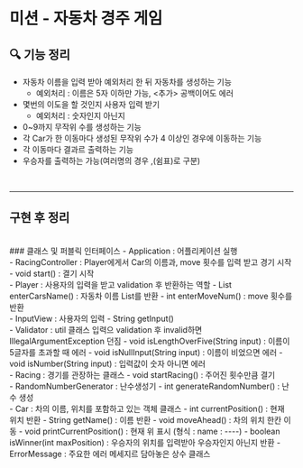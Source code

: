 # 미션 - 자동차 경주 게임

## 🔍 기능 정리

- 자동차 이름을 입력 받아 예외처리 한 뒤 자동차를 생성하는 기능
  - 예외처리 : 이름은 5자 이하만 가능, <추가> 공백이어도 에러
- 몇번의 이도을 할 것인지 사용자 입력 받기
  - 예외처리 : 숫자인지 아닌지
- 0~9까지 무작위 수를 생성하는 기능
- 각 Car가 한 이동마다 생성된 무작위 수가 4 이상인 경우에 이동하는 기능
- 각 이동마다 결과르 출력하는 기능
- 우승자를 출력하는 가능(여러명의 경우 ,(쉼표)로 구분)  
<br>

--------
## 구현 후 정리
<br>
### 클래스 및 퍼블릭 인터페이스
- Application : 어플리케이션 실행 <br>
- RacingController : Player에게서 Car의 이름과, move 횟수를 입력 받고 경기 시작
  - void start() : 결기 시작 <br>
- Player : 사용자의 입력을 받고 validation 후 반환하는 역할
  - List<String> enterCarsName() : 자동차 이름 List를 반환
  - int enterMoveNum() : move 횟수를 반환 <br>
- InputView : 사용자의 입력
  - String getInput()<br>
- Validator : util 클래스 입력으 validation 후 invalid하면 IllegalArgumentException 던짐
  - void isLengthOverFive(String input) : 이름이 5글자를 초과할 때 에러
  - void isNullInput(String input) : 이름이 비었으면 에러
  - void isNumber(String input) : 입력값이 숫자 아니면 에러 <br>
- Racing : 경기를 관장하는 클래스
  - void startRacing() : 주어진 횟수만큼 결기 <br>
- RandomNumberGenerator : 난수생성기
  - int generateRandomNumber() : 난수 생성 <br>
- Car : 차의 이름, 위치를 포함하고 있는 객체 클래스
  - int currentPosition() : 현재 위치 반환
  - String getName() : 이름 반환
  - void moveAhead() : 차의 위치 한칸 이동
  - void printCurrentPosition() : 현재 위 표시 (형식 : name : ----)
  - boolean isWinner(int maxPosition) : 우승자의 위치를 입력받아 우승자인지 아닌지 반환
- ErrorMessage : 주요한 에러 메세지르 담아놓은 상수 클래스


